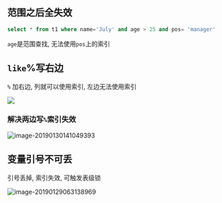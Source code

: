 ## 范围之后全失效

```sql
select * from t1 where name='July' and age > 25 and pos= 'manager'
```

`age`是范围查找, 无法使用`pos`上的索引



## `like`%写右边

`%` 加右边, 列就可以使用索引, 左边无法使用索引

![](https://ws1.sinaimg.cn/large/006tNc79ly1fzokvafwrkj31130fydhj.jpg)

### 解决两边写`%`索引失效

![image-20190130141049393](https://ws4.sinaimg.cn/large/006tNc79ly1fzokydpuu3j311x04xq51.jpg)

## 变量引号不可丢

引号丢掉, 索引失效, 可触发表级锁

![image-20190129063138969](https://ws3.sinaimg.cn/large/006tNc79ly1fzn22abntcj30u00u3jxm.jpg)